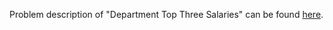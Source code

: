 Problem description of "Department Top Three Salaries" can be found [here](https://leetcode.com/problems/department-top-three-salaries/).